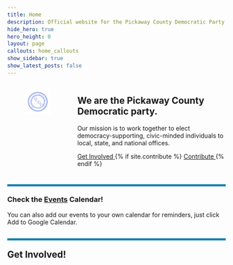 ```yaml
---
title: Home
description: Official website for the Pickaway County Democratic Party - Ohio
hide_hero: true
hero_height: 0
layout: page
callouts: home_callouts
show_sidebar: true
show_latest_posts: false
---
```



<style>
.horizontal-line {
    padding-top: 20px;
    border-top: 5px solid #1884B3; 
}
</style>
<div class="columns">
  <div class="column is-narrow">
	<figure class="image is-inline-block">
	<img src="/img/PCDPLogo256.png">
	</figure>
  </div>
  <div class="column">
<h2>We are the Pickaway County Democratic party.</h2>
	<p class="is-size-5">Our mission is to work together to elect democracy-supporting, civic-minded individuals to local, state, and national offices.</p>
	<div class="buttons are-large are-responsive is-centered">
  <a class="button is-link" href="https://share.hsforms.com/1lVzX8D_lSqufp3wTaw_AJAshu6g">
  <span>Get Involved</span>
  </a>
  {% if site.contribute %}
  <a class="button is-link" href="{{ site.contribute}}">
    <span>Contribute </span>
  </a>
  {% endif %}
    </div>
  </div>
</div>
<br>
<h3 class="horizontal-line">Check the <a href="/events">Events</a> Calendar!</h3>
You can also add our events to your own calendar for reminders, just click Add to Google Calendar.

<h2 class="title is-3 horizontal-line">
Get Involved!
</h2>
<script charset="utf-8" type="text/javascript" src="//js.hsforms.net/forms/embed/v2.js"></script>
<script>
  hbspt.forms.create({
    portalId: "47861512",
    formId: "955cd7f0-3fe5-4aab-9fa7-7c136b0fc024"
  });
</script>



